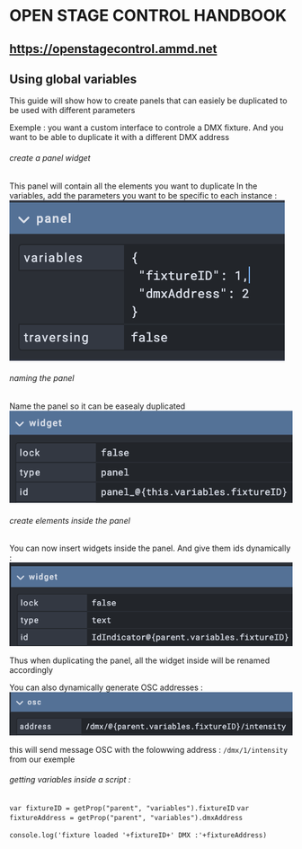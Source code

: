 # OPEN STAGE CONTROL HANDBOOK
## https://openstagecontrol.ammd.net

## Using global variables 

This guide will show how to create panels that can easiely be duplicated to be used with different parameters 

Exemple : you want a custom interface to controle a DMX fixture. And you want to be able to duplicate it with a different DMX address 

###### create a panel widget 
This panel will contain all the elements you want to duplicate 
In the variables, add the parameters you want to be specific to each instance : 
![panel var](img/panelVariables.png)

###### naming the panel 
Name the panel so it can be easealy duplicated
![naming panel](img/namingpanel.png)

###### create elements inside the panel 
You can now insert widgets inside the panel. 
And give them ids dynamically : 
![naming widget](img/namingWidget.png)

Thus when duplicating the panel, all the widget inside will be renamed accordingly  

You can also dynamically generate OSC addresses : 
![dynamicOSC](img/dynamicOSC.png)

this will send message OSC with the folowwing address : `/dmx/1/intensity` from our exemple

###### getting variables inside a script : 
`var fixtureID = getProp("parent", "variables").fixtureID`
`var fixtureAddress = getProp("parent", "variables").dmxAddress`

`console.log('fixture loaded '+fixtureID+' DMX :'+fixtureAddress)`